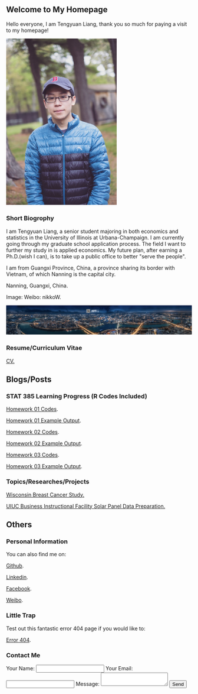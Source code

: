 ## Welcome to My Homepage

Hello everyone, I am Tengyuan Liang, thank you so much for paying a visit to my homepage!

<img src="image/IMG_8535.JPG" width="300">

### Short Biogrophy 

I am Tengyuan Liang, a senior student majoring in both economics and statistics in the University of Illinois at Urbana-Champaign. I am currently going through my graduate school application process. The field I want to further my study in is applied economics. My future plan, after earning a Ph.D.(wish I can), is to take up a public office to better "serve the people". 

I am from Guangxi Province, China, a province sharing its border with Vietnam, of which Nanning is the capital city. 

Nanning, Guangxi, China.

Image: Weibo: nikkoW.

<img src="image/IMG_5675.JPG" width="2000">

### Resume/Curriculum Vitae

<a href="https://tengyuanliang.github.io/pdfs/Personal%20CV.pdf" target="_blank">CV.</a>

## Blogs/Posts

### STAT 385 Learning Progress (R Codes Included)

[Homework 01 Codes](https://tengyuanliang.github.io/STAT%20385/HW01).

[Homework 01 Example Output](https://tengyuanliang.github.io/STAT%20385/HW01-Output).

[Homework 02 Codes](https://tengyuanliang.github.io/STAT%20385/HW02).

[Homework 02 Example Output](https://tengyuanliang.github.io/STAT%20385/HW02-Output).

[Homework 03 Codes](https://tengyuanliang.github.io/STAT%20385/HW03).

[Homework 03 Example Output](https://tengyuanliang.github.io/STAT%20385/HW03-Output).

### Topics/Researches/Projects

<a href="https://tengyuanliang.github.io/pdfs/breast_cancer_wisconsin_analysis.pdf" target="_blank">Wisconsin Breast Cancer Study.</a>

<a href="https://tengyuanliang.github.io/pdfs/Project.pdf" target="_blank">UIUC Business Instructional Facility Solar Panel Data Preparation.</a>

## Others

### Personal Information

You can also find me on: 

[Github](https://github.com/TengyuanLiang).

[Linkedin](https://www.linkedin.com/in/tengyuan-liang-60445815a?trk=people-guest_people_search-card).

[Facebook](https://www.facebook.com/profile.php?id=100010405030208).

[Weibo](https://www.weibo.com/u/3529785105?is_hot=1).

### Little Trap

Test out this fantastic error 404 page if you would like to:

[Error 404](https://tengyuanliang.github.io/randomstuff).

### Contact Me

<form
  action="https://formspree.io/tl13@illinois.edu"
  method="POST"
>

  <label>
    Your Name:
    <input type="text" name="Name">
  </label>
  
  <label>
    Your Email:
    <input type="email" name="Email">
  </label>
  
  <label>
    Message:
    <textarea name="message"></textarea>
  </label>
  
  <input type="submit" value="Send">
</form>


